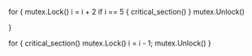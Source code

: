 


for {
	mutex.Lock()
	i = i + 2
	if i == 5 {
     critical_section()
  }
	mutex.Unlock()
  
}

for {
	critical_section()
	mutex.Lock()
	i = i - 1;
	mutex.Unlock()
 }

